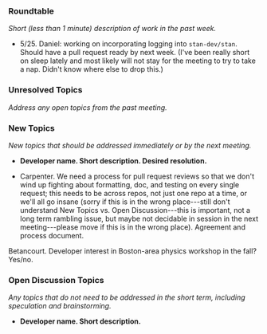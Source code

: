 ### Roundtable
_Short (less than 1 minute) description of work in the past week._

- 5/25. Daniel: working on incorporating logging into `stan-dev/stan`. Should have a pull request ready by next week. (I've been really short on sleep lately and most likely will not stay for the meeting to try to take a nap. Didn't know where else to drop this.)


### Unresolved Topics
_Address any open topics from the past meeting._

### New Topics
_New topics that should be addressed immediately or by the next
meeting._

* __Developer name.  Short description.  Desired resolution.__

- Carpenter.  We need a process for pull request reviews so that we don't wind up fighting about formatting, doc, and testing on every single request;  this needs to be across repos, not just one repo at a time, or we'll all go insane (sorry if this is in the wrong place---still don't understand New Topics vs. Open Discussion---this is important, not a long term rambling issue, but maybe not decidable in session in the next meeting---please move if this is in the wrong place).  Agreement and process document.

Betancourt.  Developer interest in Boston-area physics workshop in the fall? Yes/no.

### Open Discussion Topics
_Any topics that do not need to be addressed in the short term,
including speculation and brainstorming._

* __Developer name.  Short description.__
